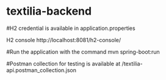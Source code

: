 # textilia-backend

#H2 credential is available in 
application.properties

H2 console
http://localhost:8081/h2-console/

#Run the application with the command
mvn spring-boot:run

#Postman collection for testing is available at /textilia-api.postman_collection.json